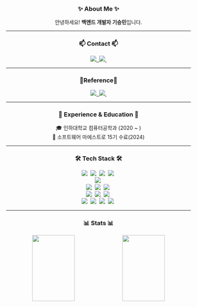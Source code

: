 <!-- 타이틀 부분 -->
<div align="center">
  <!--
  <img src="https://readme-typing-svg.herokuapp.com?font=Fira+Code&weight=500&size=20&pause=1000&color=F75C7E&width=450&lines=Welcome+to+my+GitHub!+🚀;Backend+%26+Mobile+Developer+⚡">
  -->
</div>

<!-- 소개 -->
<h3 align="center">✨ About Me ✨</h3>
<p align="center">
  안녕하세요! <b>백엔드 개발자 기승민</b>입니다. <br>
</p>

---

<!-- 연락처 -->
<h3 align="center">📫 Contact 📫</h3>
<div align="center">
  <a href="mailto:ksm011212@gmail.com">
    <img
      src="https://img.shields.io/badge/Gmail-D14836?style=for-the-badge&logo=gmail&logoColor=white"/>&nbsp
  </a>
  <a href="mailto:sm011212@naver.com">
    <img src="https://img.shields.io/badge/Naver%20Mail-03C75A?style=for-the-badge&logo=naver&logoColor=white"/>&nbsp
  </a>
</div>

---

<!-- 링크 -->
<h3 align = "center"> 🔗Reference🔗 </h3>
<div align = "center">
  <a href="https://velog.io/@sm011212">
    <img src="https://img.shields.io/badge/Velog-1EBC8F?style=for-the-badge&logo=velog&logoColor=white" />&nbsp
  </a>
  <a href="https://flying-hydrangea-5cf.notion.site/858ad2ea770c4b799d4b3367b362f9e1">
    <img src="https://img.shields.io/badge/Notion-000000?style=for-the-badge&logo=notion&logoColor=white" />&nbsp
  </a>
</div>

---

<!-- 경력 -->
<h3 align="center">📌 Experience & Education 📌</h3>

<p align="center">
  🎓 인하대학교 컴퓨터공학과 (2020 ~ ) <br>
  💼 소프트웨어 마에스트로 15기 수료(2024) <br>
</p>

---

<!-- 기술 스택 -->
<h3 align="center">🛠 Tech Stack 🛠</h3>

<!-- Programming Languages -->
<div align="center">
  <img src="https://img.shields.io/badge/Java-007396?style=for-the-badge&logo=openjdk&logoColor=white">&nbsp
  <img src="https://img.shields.io/badge/Dart-0175C2?style=for-the-badge&logo=dart&logoColor=white">&nbsp
  <img src="https://img.shields.io/badge/C++-00599C?style=for-the-badge&logo=cplusplus&logoColor=white">&nbsp
  <img src="https://img.shields.io/badge/Python-3670A0?style=for-the-badge&logo=python&logoColor=ffdd54">&nbsp
</div>

<!-- Frontend -->
<div align="center">
  <img src="https://img.shields.io/badge/Flutter-02569B?style=for-the-badge&logo=flutter&logoColor=white">&nbsp
</div>

<!-- Backend -->
<div align="center">
  <img src="https://img.shields.io/badge/Spring-6DB33F?style=for-the-badge&logo=spring&logoColor=white">&nbsp
  <img src="https://img.shields.io/badge/Spring%20Data%20JPA-6DB33F?style=for-the-badge&logo=spring&logoColor=white">&nbsp
  <img src="https://img.shields.io/badge/MySQL-4479A1?style=for-the-badge&logo=mysql&logoColor=white">&nbsp
</div>

<!-- Infra & DevOps -->
<div align="center">
  <img src="https://img.shields.io/badge/AWS-FF9900?style=for-the-badge&logo=amazonaws&logoColor=white">&nbsp
  <img src="https://img.shields.io/badge/Docker-2496ED?style=for-the-badge&logo=docker&logoColor=white">&nbsp
  <img src="https://img.shields.io/badge/GitHub%20Actions-2088FF?style=for-the-badge&logo=github-actions&logoColor=white">&nbsp
</div>

<!-- Tools & Others -->
<div align="center">
  <img src="https://img.shields.io/badge/Git-F05033.svg?style=for-the-badge&logo=git&logoColor=white" />&nbsp
  <img src="https://img.shields.io/badge/GitHub-181717.svg?style=for-the-badge&logo=github&logoColor=white" />&nbsp
  <img src="https://img.shields.io/badge/Notion-F3F3F3.svg?style=for-the-badge&logo=notion&logoColor=black" />&nbsp
  <img src="https://img.shields.io/badge/Figma-F24E1E.svg?style=for-the-badge&logo=figma&logoColor=white" />&nbsp
</div>

---

<!-- 깃허브 통계 -->
<h3 align="center">📊 Stats 📊</h3>
<div align="center">
  <img src="https://github-readme-stats.vercel.app/api?username=KiSeungMin&show_icons=true&theme=radical&layout=compact" width="48%" height="180px"/>
  <img src="https://mazassumnida.wtf/api/v2/generate_badge?boj=sm011212" width="48%" height="180px"/>
</div>


